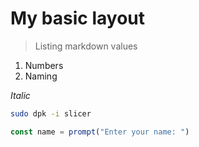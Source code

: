 # My basic layout
> Listing markdown values

1. Numbers
2. Naming

*Italic*

```sh
sudo dpk -i slicer
```

```js
const name = prompt("Enter your name: ")

```

